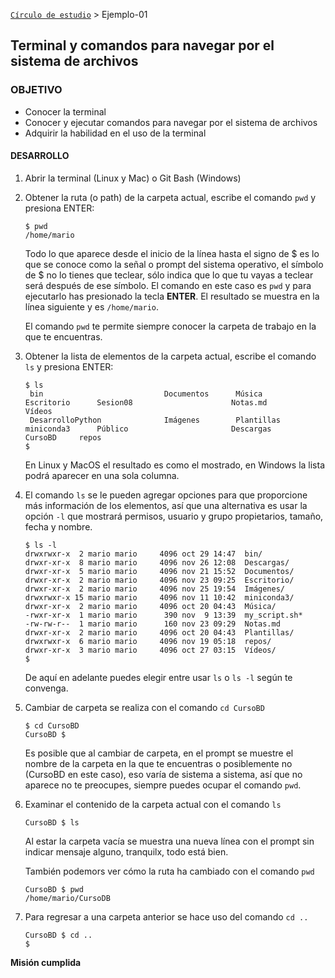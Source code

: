 [`Círculo de estudio`](../Readme.md) > Ejemplo-01
## Terminal y comandos para navegar por el sistema de archivos

### OBJETIVO
- Conocer la terminal
- Conocer y ejecutar comandos para navegar por el sistema de archivos
- Adquirir la habilidad en el uso de la terminal

#### DESARROLLO
1. Abrir la terminal (Linux y Mac) o Git Bash (Windows)

1. Obtener la ruta (o path) de la carpeta actual, escribe el comando `pwd` y presiona ENTER:
   ```console
   $ pwd
   /home/mario
   ```
   Todo lo que aparece desde el inicio de la línea hasta el signo de $ es lo que se conoce como la señal o prompt del sistema operativo, el símbolo de $ no lo tienes que teclear, sólo indica que lo que tu vayas a teclear será después de ese símbolo.
   El comando en este caso es `pwd` y para ejecutarlo has presionado la tecla __ENTER__.
   El resultado se muestra en la línea siguiente y es `/home/mario`.

   El comando `pwd` te permite siempre conocer la carpeta de trabajo en la que te encuentras.

1. Obtener la lista de elementos de la carpeta actual, escribe el comando `ls` y presiona ENTER:
   ```console
   $ ls
    bin                           Documentos      Música         Escritorio      Sesion08                      Notas.md        Vídeos
    DesarrolloPython              Imágenes        Plantillas     miniconda3      Público                       Descargas       CursoBD     repos
   $
   ```
   En Linux y MacOS el resultado es como el mostrado, en Windows la lista podrá aparecer en una sola columna.

1. El comando `ls` se le pueden agregar opciones para que proporcione más información de los elementos, así que una alternativa es usar la opción `-l` que mostrará permisos, usuario y grupo propietarios, tamaño, fecha y nombre.
   ```console
   $ ls -l
   drwxrwxr-x  2 mario mario     4096 oct 29 14:47  bin/
   drwxr-xr-x  8 mario mario     4096 nov 26 12:08  Descargas/
   drwxr-xr-x  5 mario mario     4096 nov 21 15:52  Documentos/
   drwxr-xr-x  2 mario mario     4096 nov 23 09:25  Escritorio/
   drwxr-xr-x  2 mario mario     4096 nov 25 19:54  Imágenes/
   drwxrwxr-x 15 mario mario     4096 nov 11 10:42  miniconda3/
   drwxr-xr-x  2 mario mario     4096 oct 20 04:43  Música/
   -rwxr-xr-x  1 mario mario      390 nov  9 13:39  my_script.sh*
   -rw-rw-r--  1 mario mario      160 nov 23 09:29  Notas.md
   drwxr-xr-x  2 mario mario     4096 oct 20 04:43  Plantillas/
   drwxrwxr-x  6 mario mario     4096 nov 19 05:18  repos/
   drwxr-xr-x  3 mario mario     4096 oct 27 03:15  Vídeos/
   $
   ```
   De aquí en adelante puedes elegir entre usar `ls` o `ls -l` según te convenga.

1. Cambiar de carpeta se realiza con el comando `cd CursoBD`
   ```console
   $ cd CursoBD
   CursoBD $
   ```
   Es posible que al cambiar de carpeta, en el prompt se muestre el nombre de la carpeta en la que te encuentras o posiblemente no (CursoBD en este caso), eso varía de sistema a sistema, así que no aparece no te preocupes, siempre puedes ocupar el comando `pwd`.

1. Examinar el contenido de la carpeta actual con el comando `ls`
   ```console
   CursoBD $ ls
   ```
   Al estar la carpeta vacía se muestra una nueva línea con el prompt sin indicar mensaje alguno, tranquilx, todo está bien.

   También podemors ver cómo la ruta ha cambiado con el comando `pwd`

   ```console
   CursoBD $ pwd
   /home/mario/CursoDB
   ```


1. Para regresar a una carpeta anterior se hace uso del comando `cd ..`
   ```console
   CursoBD $ cd ..
   $
   ```

__Misión cumplida__
